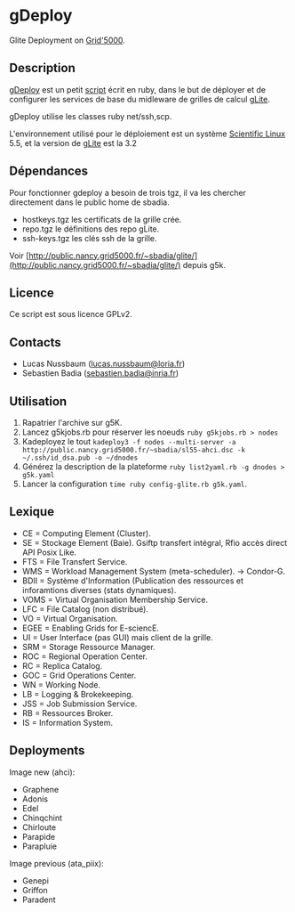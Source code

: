gDeploy
=============

Glite Deployment on [Grid'5000](https://www.grid5000.fr/).

Description
-------

[gDeploy](http://sbadia.github.com/gdeploy/) est un petit [script](http://dev.sebian.fr/redmine/projects/gdeploy) écrit en ruby, dans le but de déployer
et de configurer les services de base du midleware de grilles de calcul [gLite](http://glite.cern.fr/).

gDeploy utilise les classes ruby net/ssh,scp.

L'environnement utilisé pour le déploiement est un système [Scientific
Linux](http://www.scientificlinux.org/) 5.5, et la version de [gLite](http://glite.cern.fr/) est la 3.2

Dépendances
-------
Pour fonctionner gdeploy a besoin de trois tgz, il va les chercher
directement dans le public home de sbadia.

* hostkeys.tgz les certificats de la grille crée.
* repo.tgz le définitions des repo gLite.
* ssh-keys.tgz les clés ssh de la grille.

Voir [http://public.nancy.grid5000.fr/~sbadia/glite/](http://public.nancy.grid5000.fr/~sbadia/glite/) depuis g5k.

Licence
-------
Ce script est sous licence GPLv2.

Contacts
-------
* Lucas Nussbaum (<lucas.nussbaum@loria.fr>)
* Sebastien Badia (<sebastien.badia@inria.fr>)

Utilisation
-------
1. Rapatrier l'archive sur g5K.
2. Lancez g5kjobs.rb pour réserver les noeuds `ruby g5kjobs.rb > nodes`
3. Kadeployez le tout `kadeploy3 -f nodes --multi-server -a http://public.nancy.grid5000.fr/~sbadia/sl55-ahci.dsc -k ~/.ssh/id_dsa.pub -o ~/dnodes`
4. Générez la description de la plateforme `ruby list2yaml.rb -g dnodes > g5k.yaml`
5. Lancer la configuration `time ruby config-glite.rb g5k.yaml`.

Lexique
-------

* CE = Computing Element (Cluster).
* SE = Stockage Element (Baie). Gsiftp transfert intégral, Rfio accès direct API Posix Like.
* FTS = File Transfert Service.
* WMS = Workload Management System (meta-scheduler). -> Condor-G.
* BDII = Système d'Information (Publication des ressources et inforamtions diverses (stats dynamiques).
* VOMS = Virtual Organisation Membership Service.
* LFC = File Catalog (non distribué).
* VO = Virtual Organisation.
* EGEE = Enabling Grids for E-sciencE.
* UI = User Interface (pas GUI) mais client de la grille.
* SRM = Storage Ressource Manager.
* ROC = Regional Operation Center.
* RC = Replica Catalog.
* GOC = Grid Operations Center.
* WN = Working Node.
* LB = Logging & Brokekeeping.
* JSS = Job Submission Service.
* RB = Ressources Broker.
* IS = Information System.

Deployments
-------
Image new (ahci):

* Graphene
*  Adonis
*  Edel
*  Chinqchint
*  Chirloute
*  Parapide
*  Parapluie

Image previous (ata_piix):

* Genepi
* Griffon
* Paradent
